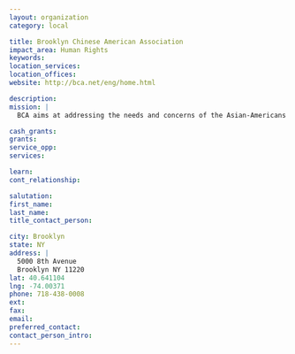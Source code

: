 ```yaml
---
layout: organization
category: local

title: Brooklyn Chinese American Association
impact_area: Human Rights
keywords: 
location_services: 
location_offices: 
website: http://bca.net/eng/home.html

description: 
mission: |
  BCA aims at addressing the needs and concerns of the Asian-Americans community, the government and various private and service organizations in order to promote a congenial relationship among them. Its overall goal is to make the neighborhood a better and more prosperous place for New Yorkers of any descent to reside in, and in turn, contribute to the betterment of our Borough and City as well.

cash_grants: 
grants: 
service_opp: 
services: 

learn: 
cont_relationship: 

salutation: 
first_name: 
last_name: 
title_contact_person: 

city: Brooklyn
state: NY
address: |
  5000 8th Avenue  
  Brooklyn NY 11220
lat: 40.641104
lng: -74.00371
phone: 718-438-0008
ext: 
fax: 
email: 
preferred_contact: 
contact_person_intro: 
---
```

